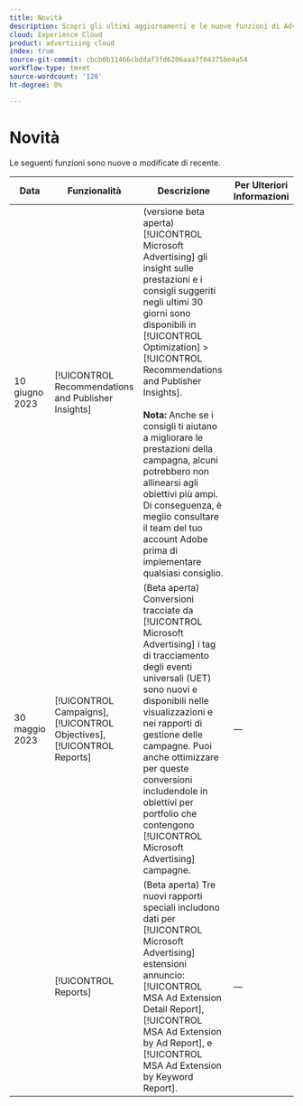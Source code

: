 ```yaml
---
title: Novità
description: Scopri gli ultimi aggiornamenti e le nuove funzioni di Advertising Search, Social e Commerce.
cloud: Experience Cloud
product: advertising cloud
index: true
source-git-commit: cbcb0b11466cbddaf3fd6206aaa7f04375be4a54
workflow-type: tm+mt
source-wordcount: '128'
ht-degree: 0%

---
```


# Novità

Le seguenti funzioni sono nuove o modificate di recente.

| Data | Funzionalità | Descrizione | Per Ulteriori Informazioni |
| ---- | ------- | ----------- | -------------------- |
| 10 giugno 2023 | [!UICONTROL Recommendations and Publisher Insights] | (versione beta aperta) [!UICONTROL Microsoft Advertising] gli insight sulle prestazioni e i consigli suggeriti negli ultimi 30 giorni sono disponibili in [!UICONTROL Optimization] > [!UICONTROL Recommendations and Publisher Insights].<br><br><b>Nota:</b> Anche se i consigli ti aiutano a migliorare le prestazioni della campagna, alcuni potrebbero non allinearsi agli obiettivi più ampi. Di conseguenza, è meglio consultare il team del tuo account Adobe prima di implementare qualsiasi consiglio. | |
| 30 maggio 2023 | [!UICONTROL Campaigns], [!UICONTROL Objectives], [!UICONTROL Reports] | (Beta aperta) Conversioni tracciate da [!UICONTROL Microsoft Advertising] i tag di tracciamento degli eventi universali (UET) sono nuovi e disponibili nelle visualizzazioni e nei rapporti di gestione delle campagne. Puoi anche ottimizzare per queste conversioni includendole in obiettivi per portfolio che contengono [!UICONTROL Microsoft Advertising] campagne. | — |
|  | [!UICONTROL Reports] | (Beta aperta) Tre nuovi rapporti speciali includono dati per [!UICONTROL Microsoft Advertising] estensioni annuncio: [!UICONTROL MSA Ad Extension Detail Report], [!UICONTROL MSA Ad Extension by Ad Report], e [!UICONTROL MSA Ad Extension by Keyword Report]. | — |
